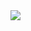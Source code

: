 <img src="https://capsule-render.vercel.app/api?type=venom&color=&height=500&section=header&text=Ready-Brdige&fontSize=50" />
